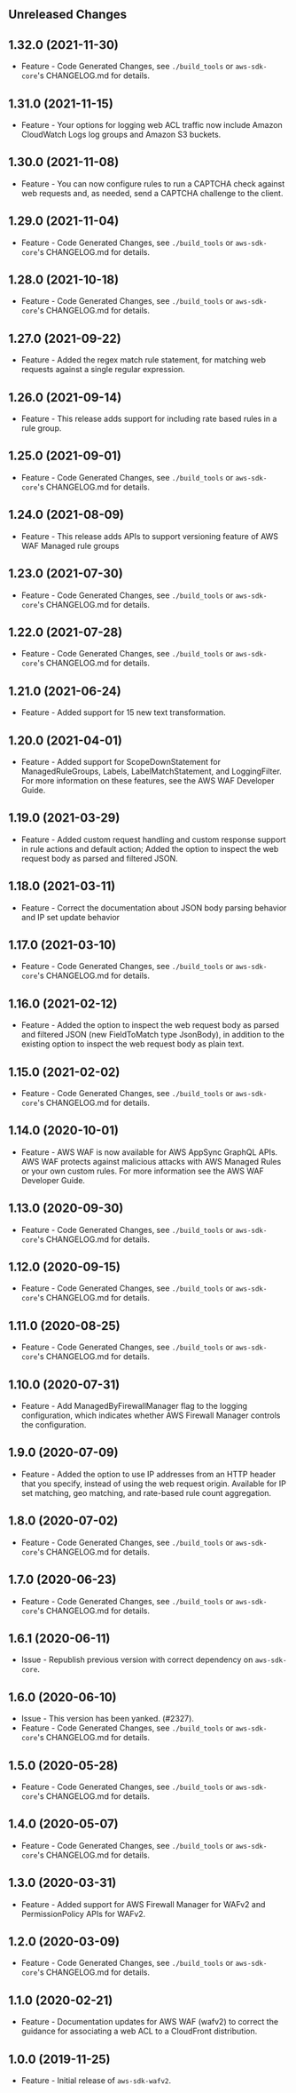 Unreleased Changes
------------------

1.32.0 (2021-11-30)
------------------

* Feature - Code Generated Changes, see `./build_tools` or `aws-sdk-core`'s CHANGELOG.md for details.

1.31.0 (2021-11-15)
------------------

* Feature - Your options for logging web ACL traffic now include Amazon CloudWatch Logs log groups and Amazon S3 buckets.

1.30.0 (2021-11-08)
------------------

* Feature - You can now configure rules to run a CAPTCHA check against web requests and, as needed, send a CAPTCHA challenge to the client.

1.29.0 (2021-11-04)
------------------

* Feature - Code Generated Changes, see `./build_tools` or `aws-sdk-core`'s CHANGELOG.md for details.

1.28.0 (2021-10-18)
------------------

* Feature - Code Generated Changes, see `./build_tools` or `aws-sdk-core`'s CHANGELOG.md for details.

1.27.0 (2021-09-22)
------------------

* Feature - Added the regex match rule statement, for matching web requests against a single regular expression.

1.26.0 (2021-09-14)
------------------

* Feature - This release adds support for including rate based rules in a rule group.

1.25.0 (2021-09-01)
------------------

* Feature - Code Generated Changes, see `./build_tools` or `aws-sdk-core`'s CHANGELOG.md for details.

1.24.0 (2021-08-09)
------------------

* Feature - This release adds APIs to support versioning feature of AWS WAF Managed rule groups

1.23.0 (2021-07-30)
------------------

* Feature - Code Generated Changes, see `./build_tools` or `aws-sdk-core`'s CHANGELOG.md for details.

1.22.0 (2021-07-28)
------------------

* Feature - Code Generated Changes, see `./build_tools` or `aws-sdk-core`'s CHANGELOG.md for details.

1.21.0 (2021-06-24)
------------------

* Feature - Added support for 15 new text transformation.

1.20.0 (2021-04-01)
------------------

* Feature - Added support for ScopeDownStatement for ManagedRuleGroups, Labels, LabelMatchStatement, and LoggingFilter. For more information on these features, see the AWS WAF Developer Guide.

1.19.0 (2021-03-29)
------------------

* Feature - Added custom request handling and custom response support in rule actions and default action; Added the option to inspect the web request body as parsed and filtered JSON.

1.18.0 (2021-03-11)
------------------

* Feature - Correct the documentation about JSON body parsing behavior and IP set update behavior

1.17.0 (2021-03-10)
------------------

* Feature - Code Generated Changes, see `./build_tools` or `aws-sdk-core`'s CHANGELOG.md for details.

1.16.0 (2021-02-12)
------------------

* Feature - Added the option to inspect the web request body as parsed and filtered JSON (new FieldToMatch type JsonBody), in addition to the existing option to inspect the web request body as plain text.

1.15.0 (2021-02-02)
------------------

* Feature - Code Generated Changes, see `./build_tools` or `aws-sdk-core`'s CHANGELOG.md for details.

1.14.0 (2020-10-01)
------------------

* Feature - AWS WAF is now available for AWS AppSync GraphQL APIs. AWS WAF protects against malicious attacks with AWS Managed Rules or your own custom rules. For more information see the AWS WAF Developer Guide.

1.13.0 (2020-09-30)
------------------

* Feature - Code Generated Changes, see `./build_tools` or `aws-sdk-core`'s CHANGELOG.md for details.

1.12.0 (2020-09-15)
------------------

* Feature - Code Generated Changes, see `./build_tools` or `aws-sdk-core`'s CHANGELOG.md for details.

1.11.0 (2020-08-25)
------------------

* Feature - Code Generated Changes, see `./build_tools` or `aws-sdk-core`'s CHANGELOG.md for details.

1.10.0 (2020-07-31)
------------------

* Feature - Add ManagedByFirewallManager flag to the logging configuration, which indicates whether AWS Firewall Manager controls the configuration.

1.9.0 (2020-07-09)
------------------

* Feature - Added the option to use IP addresses from an HTTP header that you specify, instead of using the web request origin. Available for IP set matching, geo matching, and rate-based rule count aggregation.

1.8.0 (2020-07-02)
------------------

* Feature - Code Generated Changes, see `./build_tools` or `aws-sdk-core`'s CHANGELOG.md for details.

1.7.0 (2020-06-23)
------------------

* Feature - Code Generated Changes, see `./build_tools` or `aws-sdk-core`'s CHANGELOG.md for details.

1.6.1 (2020-06-11)
------------------

* Issue - Republish previous version with correct dependency on `aws-sdk-core`.

1.6.0 (2020-06-10)
------------------

* Issue - This version has been yanked. (#2327).
* Feature - Code Generated Changes, see `./build_tools` or `aws-sdk-core`'s CHANGELOG.md for details.

1.5.0 (2020-05-28)
------------------

* Feature - Code Generated Changes, see `./build_tools` or `aws-sdk-core`'s CHANGELOG.md for details.

1.4.0 (2020-05-07)
------------------

* Feature - Code Generated Changes, see `./build_tools` or `aws-sdk-core`'s CHANGELOG.md for details.

1.3.0 (2020-03-31)
------------------

* Feature - Added support for AWS Firewall Manager for WAFv2 and PermissionPolicy APIs for WAFv2.

1.2.0 (2020-03-09)
------------------

* Feature - Code Generated Changes, see `./build_tools` or `aws-sdk-core`'s CHANGELOG.md for details.

1.1.0 (2020-02-21)
------------------

* Feature - Documentation updates for AWS WAF (wafv2) to correct the guidance for associating a web ACL to a CloudFront distribution.

1.0.0 (2019-11-25)
------------------

* Feature - Initial release of `aws-sdk-wafv2`.